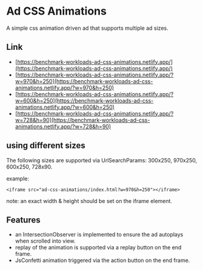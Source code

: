# Ad CSS Animations

A simple css animation driven ad that supports multiple ad sizes.

## Link

-   [https://benchmark-workloads-ad-css-animations.netlify.app/](https://benchmark-workloads-ad-css-animations.netlify.app/)
-   [https://benchmark-workloads-ad-css-animations.netlify.app/?w=970&h=250](https://benchmark-workloads-ad-css-animations.netlify.app/?w=970&h=250)
-   [https://benchmark-workloads-ad-css-animations.netlify.app/?w=600&h=250](https://benchmark-workloads-ad-css-animations.netlify.app/?w=600&h=250)
-   [https://benchmark-workloads-ad-css-animations.netlify.app/?w=728&h=90](https://benchmark-workloads-ad-css-animations.netlify.app/?w=728&h=90)

## using different sizes

The following sizes are supported via UrlSearchParams: 300x250, 970x250, 600x250, 728x90.

example:

```
<iframe src="ad-css-animations/index.html?w=970&h=250"></iframe>
```

note: an exact width & height should be set on the iframe element.

## Features

-   an IntersectionObserver is implemented to ensure the ad autoplays when scrolled into view.
-   replay of the animation is supported via a replay button on the end frame.
-   JsConfetti animation triggered via the action button on the end frame.
